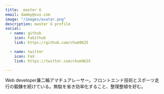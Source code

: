 ```yaml
---
title:  master G
email: dammy@xxx.com
image: "/images/avatar.png"
description: master G profile
social:
  - name: github
    icon: FaGithub
    link: https://github.com/chum9625

  - name: twitter
    icon: FaX
    link: https://twitter.com/chum9625

---
```


 Web developer兼二輪アマチュアレーサー。フロントエンド技術とスポーツ走行の鍛錬を続けている。無駄を省き効率化すること、整理整頓を好む。
